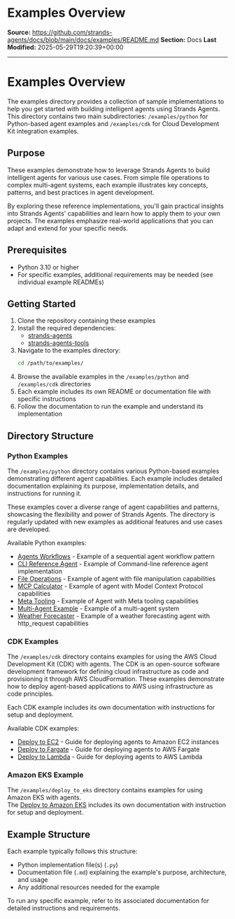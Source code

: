# Examples Overview

**Source:** https://github.com/strands-agents/docs/blob/main/docs/examples/README.md
**Section:** Docs
**Last Modified:** 2025-05-29T19:20:39+00:00

---

# Examples Overview

The examples directory provides a collection of sample implementations to help you get started with building intelligent agents using Strands Agents. This directory contains two main subdirectories: `/examples/python` for Python-based agent examples and `/examples/cdk` for Cloud Development Kit integration examples.

## Purpose

These examples demonstrate how to leverage Strands Agents to build intelligent agents for various use cases. From simple file operations to complex multi-agent systems, each example illustrates key concepts, patterns, and best practices in agent development.

By exploring these reference implementations, you'll gain practical insights into Strands Agents' capabilities and learn how to apply them to your own projects. The examples emphasize real-world applications that you can adapt and extend for your specific needs.

## Prerequisites

- Python 3.10 or higher
- For specific examples, additional requirements may be needed (see individual example READMEs)

## Getting Started

1. Clone the repository containing these examples
2. Install the required dependencies:
   - [strands-agents](https://github.com/strands-agents/sdk-python)
   - [strands-agents-tools](https://github.com/strands-agents/tools)
3. Navigate to the examples directory:
   ```bash
   cd /path/to/examples/
   ```
4. Browse the available examples in the `/examples/python` and `/examples/cdk` directories
5. Each example includes its own README or documentation file with specific instructions
6. Follow the documentation to run the example and understand its implementation

## Directory Structure

### Python Examples

The `/examples/python` directory contains various Python-based examples demonstrating different agent capabilities. Each example includes detailed documentation explaining its purpose, implementation details, and instructions for running it.

These examples cover a diverse range of agent capabilities and patterns, showcasing the flexibility and power of Strands Agents. The directory is regularly updated with new examples as additional features and use cases are developed.

Available Python examples:

- [Agents Workflows](python/agents_workflows.md) - Example of a sequential agent workflow pattern
- [CLI Reference Agent](python/cli-reference-agent.md) - Example of Command-line reference agent implementation
- [File Operations](python/file_operations.md) - Example of agent with file manipulation capabilities
- [MCP Calculator](python/mcp_calculator.md) - Example of agent with Model Context Protocol capabilities
- [Meta Tooling](python/meta_tooling.md) - Example of Agent with Meta tooling capabilities 
- [Multi-Agent Example](python/multi_agent_example/multi_agent_example.md) - Example of a multi-agent system
- [Weather Forecaster](python/weather_forecaster.md) - Example of a weather forecasting agent with http_request capabilities

### CDK Examples

The `/examples/cdk` directory contains examples for using the AWS Cloud Development Kit (CDK) with agents. The CDK is an open-source software development framework for defining cloud infrastructure as code and provisioning it through AWS CloudFormation. These examples demonstrate how to deploy agent-based applications to AWS using infrastructure as code principles.

Each CDK example includes its own documentation with instructions for setup and deployment.

Available CDK examples:

- [Deploy to EC2](cdk/deploy_to_ec2/README.md) - Guide for deploying agents to Amazon EC2 instances
- [Deploy to Fargate](cdk/deploy_to_fargate/README.md) - Guide for deploying agents to AWS Fargate
- [Deploy to Lambda](cdk/deploy_to_lambda/README.md) - Guide for deploying agents to AWS Lambda

### Amazon EKS Example

The `/examples/deploy_to_eks` directory contains examples for using Amazon EKS with agents.   
The [Deploy to Amazon EKS](deploy_to_eks/README.md) includes its own documentation with instruction for setup and deployment.

## Example Structure

Each example typically follows this structure:

- Python implementation file(s) (`.py`)
- Documentation file (`.md`) explaining the example's purpose, architecture, and usage
- Any additional resources needed for the example

To run any specific example, refer to its associated documentation for detailed instructions and requirements.
